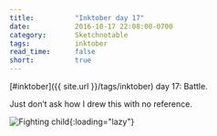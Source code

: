 ```yaml
---
title:          "Inktober day 17"
date:           2016-10-17 22:08:00-0700
category:       Sketchnotable
tags:           inktober
read_time:      false
short:          true
---
```

[#inktober]({{ site.url }}/tags/inktober) day 17: Battle.

Just don’t ask how I drew this with no reference.

![Fighting child](https://media.bennorris.org/images/sketchnotable/inktober-2016/inktober-day-17.jpg){:loading="lazy"}
